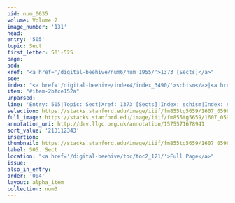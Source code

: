 ```yaml
---
pid: num_0635
volume: Volume 2
image_number: '131'
head:
entry: '505'
topic: Sect
first_letter: 501-525
page:
add:
xref: "<a href='/digital-beehive/num6/num_1955/'>1373 [Sects]</a>"
see:
index: "<a href='/digital-beehive/index4/index_3490/'>schism</a>|<a href='/digital-beehive/index4/index_3531/'>sect</a>"
item: "#item-2bfce152a"
unparsed:
line: 'Entry: 505|Topic: Sect|Xref: 1373 [Sects]|Index: schism|Index: sect|#item-2bfce152a'
selection: https://stacks.stanford.edu/image/iiif/fm855tg5659/1607_0598/363,2343,2947,941/full/0/default.jpg
full_image: https://stacks.stanford.edu/image/iiif/fm855tg5659/1607_0598/full/full/0/default.jpg
annotation_uri: http://dev.llgc.org.uk/annotation/1575571678941
sort_value: '213112343'
insertion:
thumbnail: https://stacks.stanford.edu/image/iiif/fm855tg5659/1607_0598/363,2343,600,180/250,/0/default.jpg
label: 505. Sect
location: "<a href='/digital-beehive/toc/toc2_121/'>Full Page</a>"
issue:
also_in_entry:
order: '004'
layout: alpha_item
collection: num3
---
```

